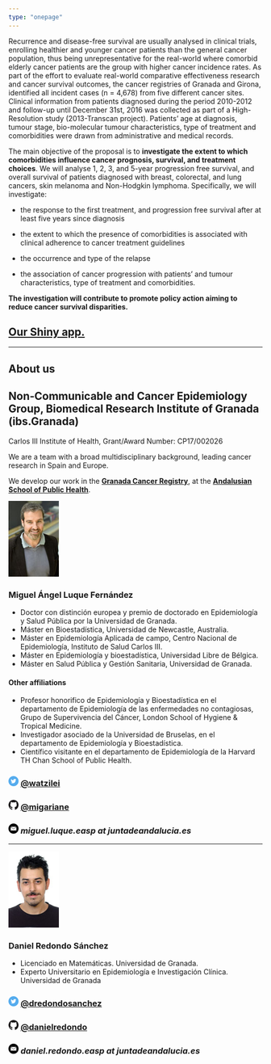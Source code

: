 ```yaml
---
type: "onepage"
---
```


Recurrence and disease-free survival are usually analysed in clinical trials, enrolling healthier and younger cancer patients than the general cancer population, thus being unrepresentative for the real-world where comorbid elderly cancer patients are the group with higher cancer incidence rates. As part of the effort to evaluate real-world comparative effectiveness research and cancer survival outcomes, the cancer registries of Granada and Girona, identified all incident cases (n = 4,678) from five different cancer sites. Clinical information from patients diagnosed during the period 2010-2012 and follow-up until December 31st, 2016 was collected as part of a High-Resolution study (2013-Transcan project). Patients’ age at diagnosis, tumour stage, bio-molecular tumour characteristics, type of treatment and comorbidities were drawn from administrative and medical records.

The main objective of the proposal is to **investigate the extent to which comorbidities influence cancer prognosis, survival, and treatment choices**. We will analyse 1, 2, 3, and 5-year progression free survival, and overall survival of patients diagnosed with breast, colorectal, and lung cancers, skin melanoma and Non-Hodgkin lymphoma. Specifically, we will investigate:

- the response to the first treatment, and progression free survival after at least five years since diagnosis

- the extent to which the presence of comorbidities is associated with clinical adherence to cancer treatment guidelines

- the occurrence and type of the relapse

- the association of cancer progression with patients’ and tumour characteristics, type of treatment and comorbidities.

**The investigation will contribute to promote policy action aiming to reduce cancer survival disparities.**

## [Our Shiny app.](http://watzilei.com/shiny/CoMCoR/)

---------------------

## About us

## **Non‐Communicable and Cancer Epidemiology Group, Biomedical Research Institute of Granada (ibs.Granada)**

Carlos III Institute of Health, Grant/Award Number: CP17/002026

We are a team with a broad multidisciplinary background, leading cancer research in Spain and Europe.

We develop our work in the [**Granada Cancer Registry**](http://www.cancergranada.org), at the [**Andalusian School of Public Health**](http://www.easp.es/).

![](images/logo_MALF.png)

### **Miguel Ángel Luque Fernández**

* Doctor con distinción europea y premio de doctorado en Epidemiología y Salud Pública por la Universidad de Granada.
* Máster en Bioestadística, Universidad de Newcastle, Australia.
* Máster en Epidemiología Aplicada de campo, Centro Nacional de Epidemiología, Instituto de Salud Carlos III.
* Máster en Epidemiología y bioestadística, Universidad Libre de Bélgica.
* Máster en Salud Pública y Gestión Sanitaria, Universidad de Granada.

#### Other affiliations

* Profesor honorifico de Epidemiología y Bioestadística en el departamento de Epidemiología de las enfermedades no contagiosas, Grupo de Supervivencia del Cáncer, London School of Hygiene & Tropical Medicine.
* Investigador asociado de la Universidad de Bruselas, en el departamento de Epidemiología y Bioestadística.
* Científico visitante en el departamento de Epidemiología de la Harvard TH Chan School of Public Health.


### <img src="images/tw.png" alt="twitter" style="width: 20px;"/> [@watzilei](http://www.twitter.com/watzilei)

### <img src="images/git.jpg" alt="git" style="width: 20px;"/>  [@migariane](https://github.com/migariane)

### <img src="images/email.png" alt="email" style="width: 20px;"/>  *miguel.luque.easp at juntadeandalucia.es*

---------------------

![](images/logo_DRS.png)

### **Daniel Redondo Sánchez**

* Licenciado en Matemáticas. Universidad de Granada.
* Experto Universitario en Epidemiología e Investigación Clínica. Universidad de Granada

### <img src="images/tw.png" alt="twitter" style="width: 20px;"/> [@dredondosanchez](http://www.twitter.com/dredondosanchez)

### <img src="images/git.jpg" alt="git" style="width: 20px;"/>  [@danielredondo](https://github.com/danielredondo)

### <img src="images/email.png" alt="email" style="width: 20px;"/>  *daniel.redondo.easp at juntadeandalucia.es*
